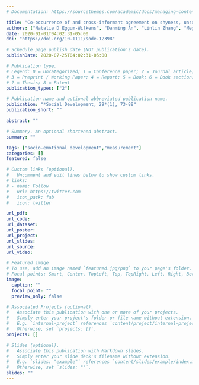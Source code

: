 ```yaml
---
# Documentation: https://sourcethemes.com/academic/docs/managing-content/

title: "Co-occurrence of and cross-informant agreement on shyness, unsociability, and social avoidance during early adolescence"
authors: ["Natalie D Eggum-Wilkens", "Danming An", "Linlin Zhang", "Megan Costa"]
date: 2020-01-01T04:02:31-05:00
doi: "https://doi.org/10.1111/sode.12398"

# Schedule page publish date (NOT publication's date).
publishDate: 2020-07-25T04:02:31-05:00

# Publication type.
# Legend: 0 = Uncategorized; 1 = Conference paper; 2 = Journal article;
# 3 = Preprint / Working Paper; 4 = Report; 5 = Book; 6 = Book section;
# 7 = Thesis; 8 = Patent
publication_types: ["2"]

# Publication name and optional abbreviated publication name.
publication: "*Social Development, 29*(1), 73-88"
publication_short: ""

abstract: ""

# Summary. An optional shortened abstract.
summary: ""

tags: ["socio-emotional development","measurement"]
categories: []
featured: false

# Custom links (optional).
#   Uncomment and edit lines below to show custom links.
# links:
# - name: Follow
#   url: https://twitter.com
#   icon_pack: fab
#   icon: twitter

url_pdf:
url_code:
url_dataset:
url_poster:
url_project:
url_slides:
url_source:
url_video:

# Featured image
# To use, add an image named `featured.jpg/png` to your page's folder. 
# Focal points: Smart, Center, TopLeft, Top, TopRight, Left, Right, BottomLeft, Bottom, BottomRight.
image:
  caption: ""
  focal_point: ""
  preview_only: false

# Associated Projects (optional).
#   Associate this publication with one or more of your projects.
#   Simply enter your project's folder or file name without extension.
#   E.g. `internal-project` references `content/project/internal-project/index.md`.
#   Otherwise, set `projects: []`.
projects: []

# Slides (optional).
#   Associate this publication with Markdown slides.
#   Simply enter your slide deck's filename without extension.
#   E.g. `slides: "example"` references `content/slides/example/index.md`.
#   Otherwise, set `slides: ""`.
slides: ""
---
```

